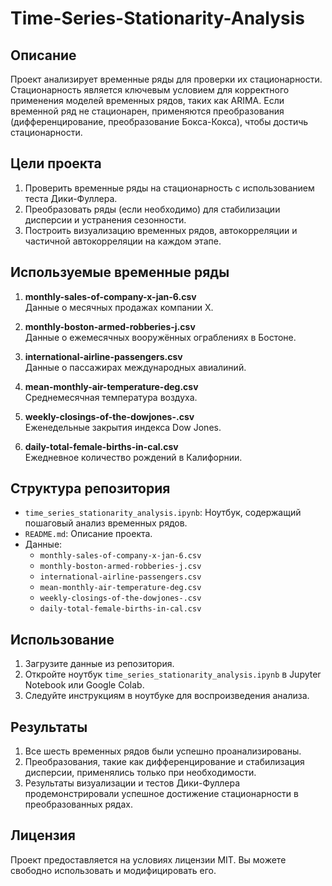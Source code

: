 # Time-Series-Stationarity-Analysis

## Описание
Проект анализирует временные ряды для проверки их стационарности. Стационарность является ключевым условием для корректного применения моделей временных рядов, таких как ARIMA. Если временной ряд не стационарен, применяются преобразования (дифференцирование, преобразование Бокса-Кокса), чтобы достичь стационарности.

## Цели проекта
1. Проверить временные ряды на стационарность с использованием теста Дики-Фуллера.
2. Преобразовать ряды (если необходимо) для стабилизации дисперсии и устранения сезонности.
3. Построить визуализацию временных рядов, автокорреляции и частичной автокорреляции на каждом этапе.

## Используемые временные ряды
1. **monthly-sales-of-company-x-jan-6.csv**  
   Данные о месячных продажах компании X.

2. **monthly-boston-armed-robberies-j.csv**  
   Данные о ежемесячных вооружённых ограблениях в Бостоне.

3. **international-airline-passengers.csv**  
   Данные о пассажирах международных авиалиний.

4. **mean-monthly-air-temperature-deg.csv**  
   Среднемесячная температура воздуха.

5. **weekly-closings-of-the-dowjones-.csv**  
   Еженедельные закрытия индекса Dow Jones.

6. **daily-total-female-births-in-cal.csv**  
   Ежедневное количество рождений в Калифорнии.

## Структура репозитория
- `time_series_stationarity_analysis.ipynb`: Ноутбук, содержащий пошаговый анализ временных рядов.
- `README.md`: Описание проекта.
- Данные:  
  - `monthly-sales-of-company-x-jan-6.csv`  
  - `monthly-boston-armed-robberies-j.csv`  
  - `international-airline-passengers.csv`  
  - `mean-monthly-air-temperature-deg.csv`  
  - `weekly-closings-of-the-dowjones-.csv`  
  - `daily-total-female-births-in-cal.csv`

## Использование
1. Загрузите данные из репозитория.
2. Откройте ноутбук `time_series_stationarity_analysis.ipynb` в Jupyter Notebook или Google Colab.
3. Следуйте инструкциям в ноутбуке для воспроизведения анализа.

## Результаты
1. Все шесть временных рядов были успешно проанализированы.
2. Преобразования, такие как дифференцирование и стабилизация дисперсии, применялись только при необходимости.
3. Результаты визуализации и тестов Дики-Фуллера продемонстрировали успешное достижение стационарности в преобразованных рядах.

## Лицензия
Проект предоставляется на условиях лицензии MIT. Вы можете свободно использовать и модифицировать его.





